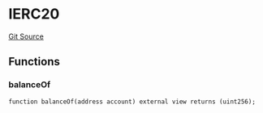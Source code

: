 # IERC20
[Git Source](https://github.com/SyndicateProtocol/syndicate-appchains/blob/e670fbd66628d486b7f0c62387b907c2a44879ed/src/sequencing-modules/TokenBalanceSequencingModule.sol)


## Functions
### balanceOf


```solidity
function balanceOf(address account) external view returns (uint256);
```


